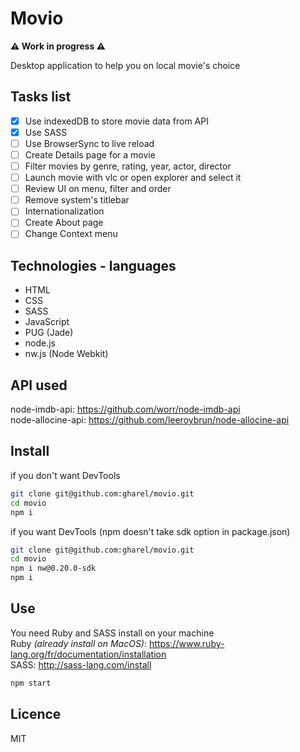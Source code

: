 # Movio

**:warning: Work in progress :warning:**

Desktop application to help you on local movie's choice

## Tasks list

- [x] Use indexedDB to store movie data from API
- [x] Use SASS
- [ ] Use BrowserSync to live reload
- [ ] Create Details page for a movie
- [ ] Filter movies by genre, rating, year, actor, director
- [ ] Launch movie with vlc or open explorer and select it
- [ ] Review UI on menu, filter and order
- [ ] Remove system's titlebar
- [ ] Internationalization
- [ ] Create About page
- [ ] Change Context menu

## Technologies - languages

- HTML
- CSS
- SASS
- JavaScript
- PUG (Jade)
- node.js
- nw.js (Node Webkit)

## API used

node-imdb-api: https://github.com/worr/node-imdb-api  
node-allocine-api: https://github.com/leeroybrun/node-allocine-api

## Install

if you don't want DevTools 

```sh
git clone git@github.com:gharel/movio.git
cd movio
npm i
```

if you want DevTools (npm doesn't take sdk option in package.json)

```sh
git clone git@github.com:gharel/movio.git
cd movio
npm i nw@0.20.0-sdk
npm i
```

## Use

You need Ruby and SASS install on your machine  
Ruby *(already install on MacOS)*: https://www.ruby-lang.org/fr/documentation/installation  
SASS: http://sass-lang.com/install  

```sh
npm start
```

## Licence

MIT